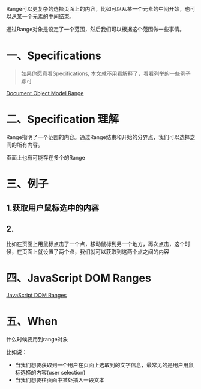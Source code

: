 Range可以更复杂的选择页面上的内容，比如可以从某一个元素的中间开始，也可以从某一个元素的中间结束。

通过Range对象是设定了一个范围，然后我们可以根据这个范围做一些事情。

# 一、Specifications

> 如果你愿意看Specifications, 本文就不用看解释了，看看列举的一些例子即可

[Document Object Model Range](https://www.w3.org/TR/DOM-Level-2-Traversal-Range/ranges.html#Level-2-Range-Interface)

# 二、Specification 理解
Range指明了一个范围的内容。通过Range结束和开始的分界点，我们可以选择之间的所有内容。

页面上也有可能存在多个的Range

# 三、例子

## 1.获取用户鼠标选中的内容


## 2.
比如在页面上用鼠标点击了一个点，移动鼠标到另一个地方，再次点击，这个时候，在页面上就设置了两个点，我们就可以获取到这两个点之间的内容

# 四、JavaScript DOM Ranges

[JavaScript DOM Ranges](http://www.wrox.com/WileyCDA/Section/JavaScript-DOM-Ranges.id-292301.html)

# 五、When
什么时候要用到range对象

比如说：
* 当我们想要获取到一个用户在页面上选取到的文字信息，最常见的是用户用鼠标选择的内容(user selection)
* 当我们想要往页面中某处插入一段文本
